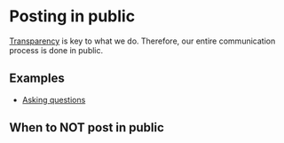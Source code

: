 # Posting in public

[Transparency](../../about/values.md#transparency) is key to what we do.
Therefore, our entire communication process is done in public.

## Examples

- [Asking questions](./asking-questions.md)

## When to NOT post in public
